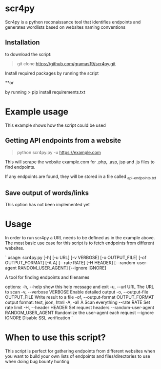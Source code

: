 # scr4py

Scr4py is a python reconaissance tool that identifies endpoints and generates wordlists based on websites naming conventions

## Installation

to download the script:

> git clone https://github.com/gramas19/scr4py.git

Install required packages by running the script

\*\*or

by running > pip install requirements.txt

# Example usage

This example shows how the script could be used

## Getting API endpoints from a website

> python scr4py.py -u https://example.com

This will scrape the website example.com for .php, .asp, jsp and .js files to find endpoints.

If any endpoints are found, they will be stored in a file called <sub>api-endpoints.txt</sub>

## Save output of words/links

This option has not been implemented yet

# Usage

In order to run scr4py a URL needs to be defined as in the example above. The most basic use case for this script is to fetch endpoints from different websites.

`
usage: scr4py.py [-h] [-u URL] [-v VERBOSE] [-o OUTPUT_FILE] [-of OUTPUT_FORMAT] [-A A] [--rate RATE] [-H HEADER] [--random-user-agent RANDOM_USER_AGENT] [--ignore IGNORE]

A tool for finding endpoints and filenames

options:
-h, --help show this help message and exit
-u, --url URL The URL to scan
-v, --verbose VERBOSE
Enable detailed output
-o, --output-file OUTPUT_FILE
Write result to a file
-of, --output-format OUTPUT_FORMAT
output format: text, json, html
-A, -all A Scan everything
--rate RATE Set rate limit
-H, --header HEADER Set request headers
--random-user-agent RANDOM_USER_AGENT
Randomize the user-agent each request
--ignore IGNORE Disable SSL verification
`

# When to use this script?

This script is perfect for gathering endpoints from different websites when you want to build your own lists of endpoints and files/directories to use when doing bug bounty hunting
